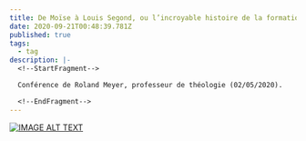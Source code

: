 ```yaml
---
title: De Moïse à Louis Segond, ou l’incroyable histoire de la formation de la Bible
date: 2020-09-21T00:48:39.781Z
published: true
tags:
  - tag
description: |-
  <!--StartFragment-->

  Conférence de Roland Meyer, professeur de théologie (02/05/2020).

  <!--EndFragment-->
---
```

[![IMAGE ALT TEXT](http://img.youtube.com/vi/oxKGNCGvjtU&fbclid/0.jpg)](http://www.youtube.com/watch?v=oxKGNCGvjtU&fbclid "De Moïse à Louis Segond")
